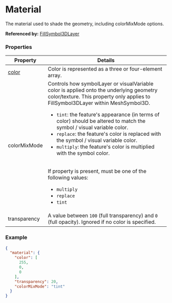 # Material

The material used to shade the geometry, including colorMixMode options.

**Referenced by:** [FillSymbol3DLayer](fillSymbol3DLayer.md)

### Properties

| Property | Details
| --- | ---
| [color](color.md) | Color is represented as a three or four-element array.
| colorMixMode | Controls how symbolLayer or visualVariable color is applied onto the underlying geometry color/texture. This property only applies to FillSymbol3DLayer within MeshSymbol3D.<br><ul><li>`tint`: the feature's appearance (in terms of color) should be altered to match the symbol / visual variable color.</li><li>`replace`: the feature's color is replaced with the symbol / visual variable color.</li><li>`multiply`: the feature's color is multiplied with the symbol color.</li></ul><br>If property is present, must be one of the following values: <ul><li>`multiply`</li><li>`replace`</li><li>`tint`</li></ul>
| transparency | A value between `100` (full transparency) and `0` (full opacity). Ignored if no color is specified.


### Example

```json
{
  "material": {
    "color": [
      255,
      0,
      0
    ],
    "transparency": 20,
    "colorMixMode": "tint"
  }
}
```


